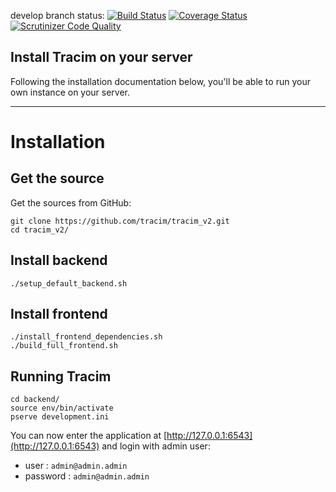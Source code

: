 develop branch status:
[![Build Status](https://travis-ci.org/tracim/tracim_v2.svg?branch=develop)](https://travis-ci.org/tracim/tracim_v2)
[![Coverage Status](https://coveralls.io/repos/github/tracim/tracim_v2/badge.svg?branch=develop)](https://coveralls.io/github/tracim/tracim_v2?branch=develop)
[![Scrutinizer Code Quality](https://scrutinizer-ci.com/g/tracim/tracim_v2/badges/quality-score.png?b=develop)](https://scrutinizer-ci.com/g/tracim/tracim_v2/?branch=develop)

## Install Tracim on your server ##

Following the installation documentation below, you'll be able to run your own instance on your server.

----

# Installation #

## Get the source ##

Get the sources from GitHub:

    git clone https://github.com/tracim/tracim_v2.git
    cd tracim_v2/

## Install backend ##

    ./setup_default_backend.sh

## Install frontend ##

    ./install_frontend_dependencies.sh
    ./build_full_frontend.sh

## Running Tracim  ##

    cd backend/
    source env/bin/activate
    pserve development.ini

You can now enter the application at
[http://127.0.0.1:6543](http://127.0.0.1:6543) and login with admin user:

 * user : `admin@admin.admin`
 * password : `admin@admin.admin`


